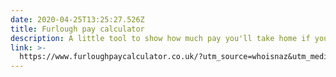 ```yaml
---
date: 2020-04-25T13:25:27.526Z
title: Furlough pay calculator
description: A little tool to show how much pay you'll take home if you’re furloughed
link: >-
  https://www.furloughpaycalculator.co.uk/?utm_source=whoisnaz&utm_medium=social&utm_campaign=personal_posts
---
```


